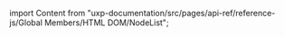 
import Content from "uxp-documentation/src/pages/api-ref/reference-js/Global Members/HTML DOM/NodeList";

<Content query="product=xd"/>
